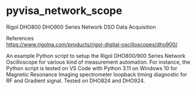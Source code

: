 # pyvisa_network_scope
Rigol DHO800 DHO900 Series Network DSO Data Acquisition

References  
https://www.rigolna.com/products/rigol-digital-oscilloscopes/dho900/

An example Python script to setup the Rigol DHO800/900 Series Network Oscilloscope for various kind of measurement automation.  For instance, the Python script is tested on VS Code with Python 3.11 on Windows 10 for Magnetic Resonance Imaging spectrometer loopback timing diagnostic for RF and Gradient signal.  Tested on DHO824 and DHO924.  

